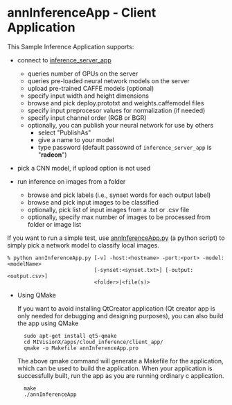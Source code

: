 # annInferenceApp - Client Application

This Sample Inference Application supports:

* connect to [inference_server_app](../server_app#mivisionx-inference-server) 
  * queries number of GPUs on the server
  * queries pre-loaded neural network models on the server
  * upload pre-trained CAFFE models (optional)
  * specify input width and height dimensions
  * browse and pick deploy.prototxt and weights.caffemodel files
  * specify input preprocesor values for normalization (if needed)
  * specify input channel order (RGB or BGR)
  * optionally, you can publish your neural network for use by others
    * select "PublishAs"
    * give a name to your model
    * type password (default passowrd of `inference_server_app` is "**radeon**")
    
* pick a CNN model, if upload option is not used

* run inference on images from a folder
  * browse and pick labels (i.e., synset words for each output label)
  * browse and pick input images to be classified
  * optionally, pick list of input images from a .txt or .csv file
  * optionally, specify max number of images to be processed from folder or image list

If you want to run a simple test, use [annInferenceApp.py](annInferenceApp.py) (a python script) to simply pick a network model to classify local images.
````
% python annInferenceApp.py [-v] -host:<hostname> -port:<port> -model:<modelName>
                            [-synset:<synset.txt>] [-output:<output.csv>]
                            <folder>|<file(s)>
````

* Using QMake

  If you want to avoid installing QtCreator application (Qt creator app is only needed for debugging and designing purposes), you can also build the app using QMake
  ````
    sudo apt-get install qt5-qmake
    cd MIVisionX/apps/cloud_inference/client_app/
    qmake -o Makefile annInferenceApp.pro
  ````
  The above qmake command will generate a Makefile for the application, which can be used to build the application. When your application is successfully built, run the app as you are running ordinary c application.
  ````
    make
    ./annInferenceApp
  ````

